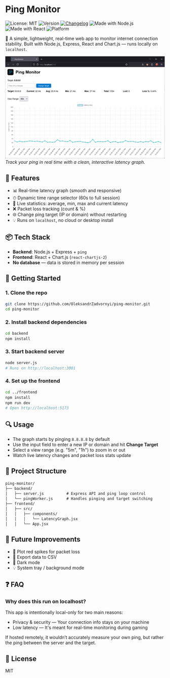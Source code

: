 # Ping Monitor

![License: MIT](https://img.shields.io/badge/license-MIT-blue.svg)
![Version](https://img.shields.io/github/v/tag/OleksandrZadvornyi/ping-monitor?label=version)
[![Changelog](https://img.shields.io/badge/changelog-auto--generated-orange)](./CHANGELOG.md)
![Made with Node.js](https://img.shields.io/badge/made%20with-Node.js-green)
![Made with React](https://img.shields.io/badge/made%20with-React-blue)
![Platform](https://img.shields.io/badge/platform-localhost-lightgrey)

📡 A simple, lightweight, real-time web app to monitor internet connection stability. Built with Node.js, Express, React and Chart.js — runs locally on `localhost`.

![Ping Monitor Screenshot](screenshot.png)
_Track your ping in real time with a clean, interactive latency graph._

## 🔧 Features

- 📊 Real-time latency graph (smooth and responsive)
- ⏱ Dynamic time range selector (60s to full session)
- 🧠 Live statistics: average, min, max and current latency
- ❌ Packet loss tracking (count & %)
- 🌐 Change ping target (IP or domain) without restarting
- 💡 Runs on `localhost`, no cloud or desktop install

## 📦 Tech Stack

- **Backend**: Node.js + Express + `ping`
- **Frontend**: React + Chart.js (`react-chartjs-2`)
- **No database** — data is stored in memory per session

## 🚀 Getting Started

### 1. Clone the repo

```bash
git clone https://github.com/OleksandrZadvornyi/ping-monitor.git
cd ping-monitor
```

### 2. Install backend dependencies

```bash
cd backend
npm install
```

### 3. Start backend server

```bash
node server.js
# Runs on http://localhost:3001
```

### 4. Set up the frontend

```bash
cd ../frontend
npm install
npm run dev
# Open http://localhost:5173
```

## 🔍 Usage

- The graph starts by pinging `8.8.8.8` by default
- Use the input field to enter a new IP or domain and hit **Change Target**
- Select a view range (e.g. "5m", "1h") to zoom in or out
- Watch live latency changes and packet loss stats update

## 📁 Project Structure

```
ping-monitor/
├── backend/
│   ├── server.js          # Express API and ping loop control
│   └── pingWorker.js      # Handles pinging and target switching
├── frontend/
│   ├── src/
│   │   ├── components/
│   │   │   └── LatencyGraph.jsx
│   │   └── App.jsx
```

## 📝 Future Improvements

- 🔴 Plot red spikes for packet loss
- 💾 Export data to CSV
- 🌙 Dark mode
- 💡 System tray / background mode

## ❓ FAQ

### Why does this run on localhost?

This app is intentionally local-only for two main reasons:

- Privacy & security — Your connection info stays on your machine
- Low latency — It's meant for real-time monitoring during gaming

If hosted remotely, it wouldn’t accurately measure your own ping, but rather the ping between the server and the target.

## 📄 License

MIT
